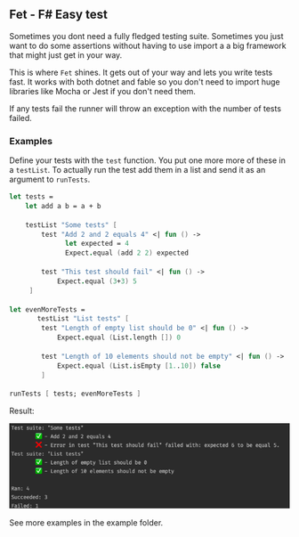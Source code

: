 ## Fet - F# Easy test

Sometimes you dont need a fully fledged testing suite.
Sometimes you just want to do some assertions without having to use import a a big framework that might just get in your way.

This is where `Fet` shines. It gets out of your way and lets you write tests fast.
It works with both dotnet and fable so you don't need to import huge libraries like Mocha or Jest if you don't need them.

If any tests fail the runner will throw  an exception with the number of tests failed.

### Examples
Define your tests with the `test` function.
You put one more more of these in a `testList`.
To actually run the test add them in a list and send it as an argument to `runTests`.


```fsharp
let tests =
    let add a b = a + b

    testList "Some tests" [
        test "Add 2 and 2 equals 4" <| fun () ->
              let expected = 4
              Expect.equal (add 2 2) expected

        test "This test should fail" <| fun () ->
            Expect.equal (3+3) 5
     ]

let evenMoreTests =
       testList "List tests" [
        test "Length of empty list should be 0" <| fun () ->
            Expect.equal (List.length []) 0

        test "Length of 10 elements should not be empty" <| fun () ->
            Expect.equal (List.isEmpty [1..10]) false
        ]

runTests [ tests; evenMoreTests ]
```
Result:

![example](example.png)

See more examples in the example folder.
